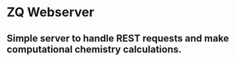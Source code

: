 ZQ Webserver
============

Simple server to handle REST requests and make computational chemistry calculations.
------------------------------------------------------------------------------------

